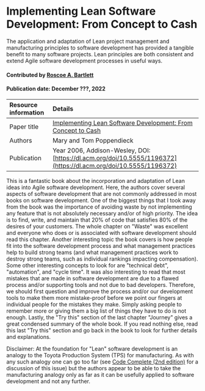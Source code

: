 # Implementing Lean Software Development: From Concept to Cash

<!--deck text start-->
The application and adaptation of Lean project management and manufacturing principles to software development has provided a tangible benefit to many software projects.  Lean principles are both consistent and extend Agile software development processes in useful ways.
<!--deck text end-->

#### Contributed by [Roscoe A. Bartlett](https://github.com/bartlettroscoe)
#### Publication date: December ???, 2022

Resource information | Details 
:--- | :--- 
Paper title | [Implementing Lean Software Development: From Concept to Cash](https://dl.acm.org/doi/10.5555/1196372)
Authors | Mary and Tom Poppendieck
Publication | Year 2006, Addison-Wesley, DOI: [https://dl.acm.org/doi/10.5555/1196372](https://dl.acm.org/doi/10.5555/1196372)

This is a fantastic book about the incorporation and adaptation of Lean ideas into Agile software development.
Here, the authors cover several aspects of software development that are not commonly addressed in most books on software development.
One of the biggest things that I took away from the book was the importance of avoiding waste by not implementing any feature that is not absolutely necessary and/or of high priority.
The idea is to find, write, and maintain that 20% of code that satisfies 80% of the desires of your customers.
The whole chapter on "Waste" was excellent and everyone who does or is associated with software development should read this chapter.
Another interesting topic the book covers is how people fit into the software development process and what management practices help to build strong teams (and what management practices work to destroy strong teams, such as individual rankings impacting compensation).
Some other interesting concepts to look for are "technical debt", "automation", and "cycle time".
It was also interesting to read that most mistakes that are made in software development are due to a flawed process and/or supporting tools and not due to bad developers.
Therefore, we should first question and improve the process and/or our development tools to make them more mistake-proof before we point our fingers at individual people for the mistakes they make.
Simply asking people to remember more or giving them a big list of things they have to do is not enough.
Lastly, the "Try this" section of the last chapter "Journey" gives a great condensed summary of the whole book.
If you read nothing else, read this last "Try this" section and go back in the book to look for further details and explanations.

Disclaimer: At the foundation for "Lean" software development is an analogy to the Toyota Production System (TPS) for manufacturing.
As with any such analogy one can go too far (see [Code Complete (2nd edition)](https://bssw.io/items/code-complete-a-practical-handbook-of-software-construction) for a discussion of this issue) but the authors appear to be able to take the manufacturing analogy only as far as it can be usefully applied to software development and not any further.

<!---
Publish: yes 
Pinned: no
RSS update: 2022-12-??
Topics: software process improvement, software engineering, requirements, software sustainability, issue tracking, strategies for more effective teams, testing, continuous integration, projects and organizations
--->
